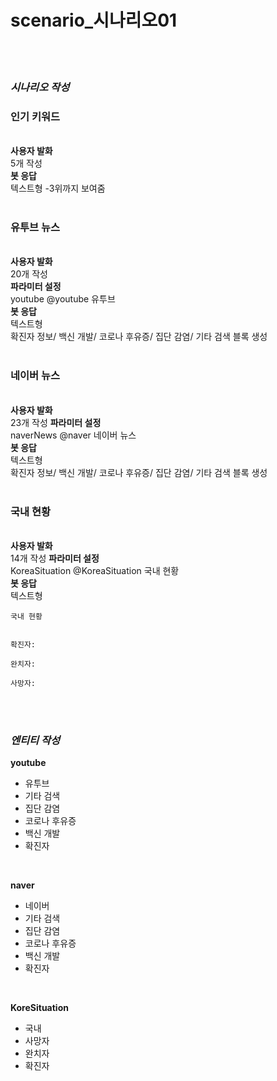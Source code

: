 <h1> scenario_시나리오01 </h1> <br> <br>

<h3><i> 시나리오 작성 </i></h3>
<h3>인기 키워드 </h3><br>
<b> 사용자 발화 </b><br>
5개 작성<br>
<b> 봇 응답</b><br>
텍스트형 -3위까지 보여줌<br><br>

<h3>유투브 뉴스 </h3><br>
<b> 사용자 발화 </b><br>
20개 작성<br>
<b> 파라미터 설정</b><br>
youtube @youtube 유투브<br>
<b> 봇 응답</b><br>
텍스트형<br>
확진자 정보/ 백신 개발/ 코로나 후유증/ 집단 감염/ 기타 검색 블록 생성<br><br>

<h3>네이버 뉴스 </h3><br>
<b> 사용자 발화 </b><br>
23개 작성
<b> 파라미터 설정</b><br>
naverNews @naver 네이버 뉴스<br>
<b> 봇 응답</b><br>
텍스트형<br>
확진자 정보/ 백신 개발/ 코로나 후유증/ 집단 감염/ 기타 검색 블록 생성<br><br>

<h3>국내 현황 </h3><br>
<b> 사용자 발화 </b><br>
14개 작성
<b> 파라미터 설정</b><br>
KoreaSituation @KoreaSituation 국내 현황<br>
<b> 봇 응답</b><br>
텍스트형<br>

```
국내 현황


확진자:

완치자: 

사망자:
```

<br><br>

<h3><i> 엔티티 작성 </i></h3>
<b>youtube</b><br>
<ul>
<li>유투브</li>
<li>기타 검색</li>
<li>집단 감염</li>
<li>코로나 후유증</li>
<li>백신 개발</li>
<li>확진자</li>
</ul><br>

<b>naver</b><br>
<ul>
<li>네이버</li>
<li>기타 검색</li>
<li>집단 감염</li>
<li>코로나 후유증</li>
<li>백신 개발</li>
<li>확진자</li>
</ul><br>

<b>KoreSituation</b><br>
<ul>
<li>국내</li>
<li>사망자</li>
<li>완치자</li>
<li>확진자</li>
</ul><br>

